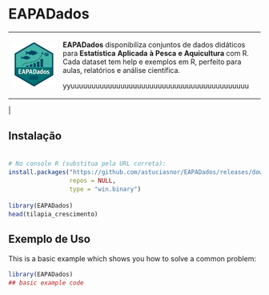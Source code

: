 
<!-- README.md is generated from README.Rmd. Please edit that file -->

# EAPADados

<!-- badges: start -->

<!-- badges: end -->

<table>
<colgroup>
<col style="width: 20%" />
<col style="width: 79%" />
</colgroup>
<tbody>
<tr>
<td
style="text-align: center;"><img src="logo_pacote_eapadados.png" width="246"/></td>
<td style="text-align: left;"><p><strong>EAPADados</strong>
disponibiliza conjuntos de dados didáticos para <strong>Estatística
Aplicada à Pesca e Aquicultura</strong> com R. Cada dataset tem help e
exemplos em R, perfeito para aulas, relatórios e análise científica.</p>
<p>yyuuuuuuuuuuuuuuuuuuuuuuuuuuuuuuuuuuuuuuuuuuu</p></td>
</tr>
</tbody>
</table>

\|

## Instalação

``` r

# No console R (substitua pela URL correta):
install.packages("https://github.com/astuciasnor/EAPADados/releases/download/v0.1.1/EAPADados_0.1.1.zip",
                 repos = NULL,
                 type = "win.binary")

library(EAPADados)
head(tilapia_crescimento)
```

## Exemplo de Uso

This is a basic example which shows you how to solve a common problem:

``` r
library(EAPADados)
## basic example code
```
